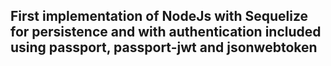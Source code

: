 ## First implementation of NodeJs with Sequelize for persistence and with authentication included using passport, passport-jwt and jsonwebtoken 
